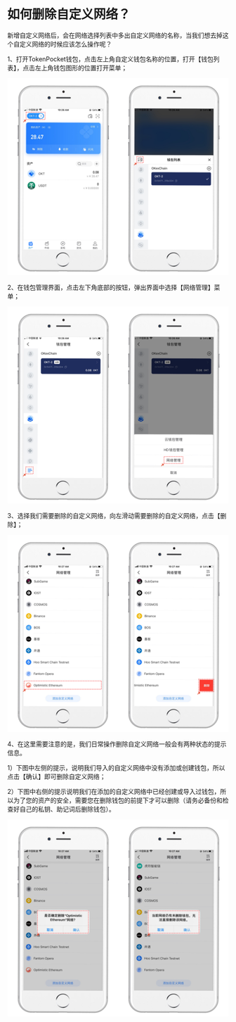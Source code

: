 # 如何删除自定义网络？

新增自定义网络后，会在网络选择列表中多出自定义网络的名称，当我们想去掉这个自定义网络的时候应该怎么操作呢？

1、打开TokenPocket钱包，点击左上角自定义钱包名称的位置，打开【钱包列表】，点击左上角钱包图形的位置打开菜单；

![](<../../.gitbook/assets/1 (31) (1).png>)

2、在钱包管理界面，点击左下角底部的按钮，弹出界面中选择【网络管理】菜单；

![](<../../.gitbook/assets/2 (6).png>)

3、选择我们需要删除的自定义网络，向左滑动需要删除的自定义网络，点击【删除】；

![](<../../.gitbook/assets/3 (5) (1).png>)

4、在这里需要注意的是，我们日常操作删除自定义网络一般会有两种状态的提示信息。

1）下图中左侧的提示，说明我们导入的自定义网络中没有添加或创建钱包，所以点击【确认】即可删除自定义网络；

2）下图中右侧的提示说明我们在添加的自定义网络中已经创建或导入过钱包，所以为了您的资产的安全，需要您在删除钱包的前提下才可以删除（请务必备份和检查好自己的私钥、助记词后删除钱包）。

![](<../../.gitbook/assets/4 (5) (1).png>)
